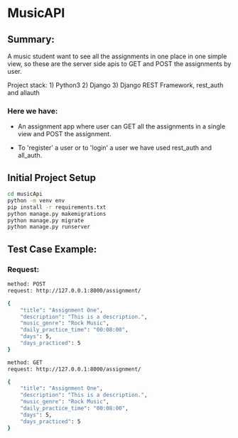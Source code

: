 # MusicAPI #

## Summary: ##

A music student want to see all the assignments in one place in one simple view, so these are the server side apis to GET and POST the assignments by user.

Project stack:
    1) Python3
    2) Django
    3) Django REST Framework, rest_auth and allauth


### Here we have: ###

* An assignment app where user can GET all the assignments in a single view and POST the assignment.

* To 'register' a user or to 'login' a user we have used rest_auth and all_auth.


## Initial Project Setup ##

```bash
cd musicApi
python -m venv env
pip install -r requirements.txt
python manage.py makemigrations
python manage.py migrate
python manage.py runserver
```

## Test Case Example:

### Request:

```bash
method: POST
request: http://127.0.0.1:8000/assignment/
```

```bash
{
    "title": "Assignment One",
    "description": "This is a description.",
    "music_genre": "Rock Music",
    "daily_practice_time": "00:08:00",
    "days": 5,
    "days_practiced": 5
}
```

```bash
method: GET
request: http://127.0.0.1:8000/assignment/
```

```bash
{
    "title": "Assignment One",
    "description": "This is a description.",
    "music_genre": "Rock Music",
    "daily_practice_time": "00:08:00",
    "days": 5,
    "days_practiced": 5
}
```
